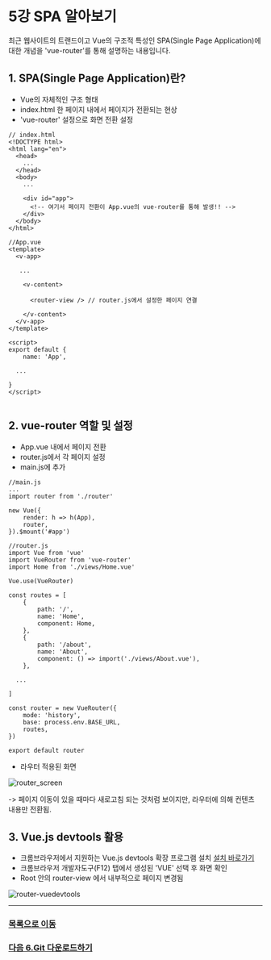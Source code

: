 # 5강 SPA 알아보기
최근 웹사이트의 트랜드이고 Vue의 구조적 특성인 SPA(Single Page Application)에 대한 개념을 'vue-router'를 통해 설명하는 내용입니다.

## 1. SPA(Single Page Application)란?
* Vue의 자체적인 구조 형태
* index.html 한 페이지 내에서 페이지가 전환되는 현상
* 'vue-router' 설정으로 화면 전환 설정

```
// index.html
<!DOCTYPE html>
<html lang="en">
  <head>
    ...
  </head>
  <body>
    ...
    
    <div id="app">
      <!-- 여기서 페이지 전환이 App.vue의 vue-router를 통해 발생!! -->
    </div>
  </body>
</html>
```
```
//App.vue
<template>
  <v-app>
   
   ...
   
    <v-content>
    
      <router-view /> // router.js에서 설정한 페이지 연결
      
    </v-content>
  </v-app>
</template>

<script>
export default {
	name: 'App',
  
  ...
  
}
</script>


```

## 2. vue-router 역할 및 설정
* App.vue 내에서 페이지 전환
* router.js에서 각 페이지 설정
* main.js에 추가

```
//main.js
...
import router from './router'

new Vue({
	render: h => h(App),
	router,
}).$mount('#app')
```
```
//router.js
import Vue from 'vue'
import VueRouter from 'vue-router'
import Home from './views/Home.vue'

Vue.use(VueRouter)

const routes = [
	{
		path: '/',
		name: 'Home',
		component: Home,
	},
	{
		path: '/about',
		name: 'About',
		component: () => import('./views/About.vue'),
	},
  
  ...
  
]

const router = new VueRouter({
	mode: 'history',
	base: process.env.BASE_URL,
	routes,
})

export default router

```

* 라우터 적용된 화면

![router_screen](https://user-images.githubusercontent.com/13953651/141221203-0e21d344-521c-4393-a9e5-fdc8eb092fc2.gif)

-> 페이지 이동이 있을 때마다 새로고침 되는 것처럼 보이지만, 라우터에 의해 컨텐츠 내용만 전환됨.

## 3. Vue.js devtools 활용
* 크롬브라우저에서 지원하는 Vue.js devtools 확장 프로그램 설치 [설치 바로가기](https://chrome.google.com/webstore/detail/vuejs-devtools/nhdogjmejiglipccpnnnanhbledajbpd?utm_source=chrome-ntp-icon)
* 크롬브라우저 개발자도구(F12) 탭에서 생성된 'VUE' 선택 후 화면 확인
* Root 안의 router-view 에서 내부적으로 페이지 변경됨

![router-vuedevtools](https://user-images.githubusercontent.com/13953651/141222488-3833cc64-8936-4dd2-8d77-a84607958a4f.gif)


*****
### [목록으로 이동](README.md)
### [다음 6.Git 다운로드하기](document_06.md)
